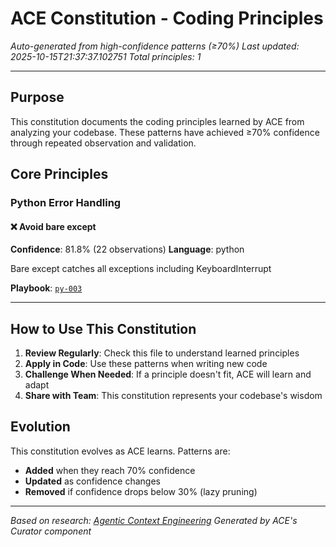 # ACE Constitution - Coding Principles

*Auto-generated from high-confidence patterns (≥70%)*
*Last updated: 2025-10-15T21:37:37.102751*
*Total principles: 1*

---

## Purpose

This constitution documents the coding principles learned by ACE from analyzing your codebase. These patterns have achieved ≥70% confidence through repeated observation and validation.

## Core Principles

### Python Error Handling

#### ❌ Avoid bare except

**Confidence**: 81.8% (22 observations)
**Language**: python

Bare except catches all exceptions including KeyboardInterrupt

**Playbook**: [`py-003`](../playbooks/003-avoid-bare-except/spec.md)

---

## How to Use This Constitution

1. **Review Regularly**: Check this file to understand learned principles
2. **Apply in Code**: Use these patterns when writing new code
3. **Challenge When Needed**: If a principle doesn't fit, ACE will learn and adapt
4. **Share with Team**: This constitution represents your codebase's wisdom

## Evolution

This constitution evolves as ACE learns. Patterns are:
- **Added** when they reach 70% confidence
- **Updated** as confidence changes
- **Removed** if confidence drops below 30% (lazy pruning)

---

*Based on research: [Agentic Context Engineering](https://arxiv.org/abs/2510.04618)*
*Generated by ACE's Curator component*
